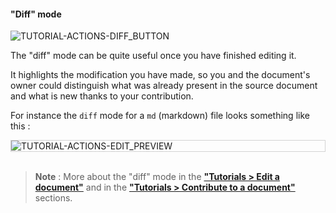 #### "Diff" mode

<div>
  <img
    alt="TUTORIAL-ACTIONS-DIFF_BUTTON"
    src="https://raw.githubusercontent.com/multi-coop/datami-documentation-content/main/images/tutorial/view-btn_diff.png"
    />
</div>

The "diff" mode can be quite useful once you have finished editing it. 

It highlights the modification you have made, so you and the document's owner could distinguish what was already present in the source document and what is new thanks to your contribution.

For instance the `diff` mode for a `md` (markdown) file looks something like this :

<div style="border: thin solid lightgrey;">
  <img 
    alt="TUTORIAL-ACTIONS-EDIT_PREVIEW"
    src="https://raw.githubusercontent.com/multi-coop/datami-documentation-content/main/images/tutorial/edition-edit-md.png"
    />
</div>

<br>

> **Note** : More about the "diff" mode in the **["Tutorials > Edit a document"](/tutorial-edition)** and in the **["Tutorials > Contribute to a document"](/tutorial-contribution)** sections.
